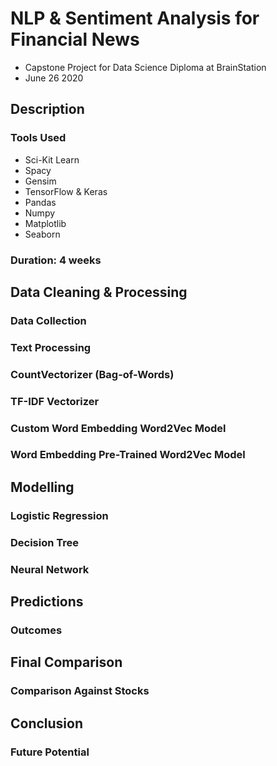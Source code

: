 # NLP & Sentiment Analysis for Financial News
- Capstone Project for Data Science Diploma at BrainStation
- June 26 2020


## Description

### Tools Used

 - Sci-Kit Learn
 - Spacy
 - Gensim
 - TensorFlow & Keras
 - Pandas
 - Numpy
 - Matplotlib
 - Seaborn

### Duration: 4 weeks

## Data Cleaning & Processing

### Data Collection

### Text Processing

### CountVectorizer (Bag-of-Words)

### TF-IDF Vectorizer

### Custom Word Embedding Word2Vec Model

### Word Embedding Pre-Trained Word2Vec Model

## Modelling

### Logistic Regression

### Decision Tree

### Neural Network

## Predictions

### Outcomes

## Final Comparison

### Comparison Against Stocks

## Conclusion

### Future Potential

